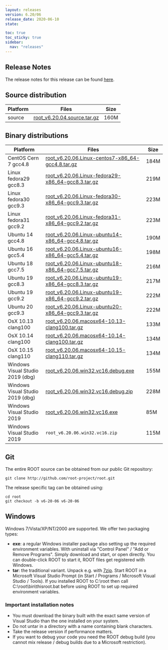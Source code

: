 ```yaml
---
layout: releases
version: 6.20/06
release_date: 2020-06-10
state:

toc: true
toc_sticky: true
sidebar:
  nav: "releases"
---
```



## Release Notes

The release notes for this release can be found [here](https://root.cern/doc/v620/release-notes.html#release-6.2006).

## Source distribution

| Platform       | Files | Size |
|-----------|-------|-----|
| source | [root_v6.20.04.source.tar.gz](https://root.cern/download/root_v6.20.06.source.tar.gz) | 160M |


## Binary distributions

| Platform       | Files | Size |
|-----------|-------|-----|
| CentOS Cern 7 gcc4.8 | <a href="https://root.cern/download/root_v6.20.06.Linux-centos7-x86_64-gcc4.8.tar.gz">root_v6.20.06.Linux-centos7-x86_64-gcc4.8.tar.gz</a> | 184M |
| Linux fedora29 gcc8.3 | <a href="https://root.cern/download/root_v6.20.06.Linux-fedora29-x86_64-gcc8.3.tar.gz">root_v6.20.06.Linux-fedora29-x86_64-gcc8.3.tar.gz</a> | 219M |
| Linux fedora30 gcc9.3 | <a href="https://root.cern/download/root_v6.20.06.Linux-fedora30-x86_64-gcc9.3.tar.gz">root_v6.20.06.Linux-fedora30-x86_64-gcc9.3.tar.gz</a> | 223M |
| Linux fedora31 gcc9.2 | <a href="https://root.cern/download/root_v6.20.06.Linux-fedora31-x86_64-gcc9.2.tar.gz">root_v6.20.06.Linux-fedora31-x86_64-gcc9.2.tar.gz</a> | 223M |
| Ubuntu 14 gcc4.8 | <a href="https://root.cern/download/root_v6.20.06.Linux-ubuntu14-x86_64-gcc4.8.tar.gz">root_v6.20.06.Linux-ubuntu14-x86_64-gcc4.8.tar.gz</a> | 190M |
| Ubuntu 16 gcc5.4 | <a href="https://root.cern/download/root_v6.20.06.Linux-ubuntu16-x86_64-gcc5.4.tar.gz">root_v6.20.06.Linux-ubuntu16-x86_64-gcc5.4.tar.gz</a> | 198M |
| Ubuntu 18 gcc7.5 | <a href="https://root.cern/download/root_v6.20.06.Linux-ubuntu18-x86_64-gcc7.5.tar.gz">root_v6.20.06.Linux-ubuntu18-x86_64-gcc7.5.tar.gz</a> | 216M |
| Ubuntu 19 gcc8.3 | <a href="https://root.cern/download/root_v6.20.06.Linux-ubuntu19-x86_64-gcc8.3.tar.gz">root_v6.20.06.Linux-ubuntu19-x86_64-gcc8.3.tar.gz</a> | 217M |
| Ubuntu 19 gcc9.2 | <a href="https://root.cern/download/root_v6.20.06.Linux-ubuntu19-x86_64-gcc9.2.tar.gz">root_v6.20.06.Linux-ubuntu19-x86_64-gcc9.2.tar.gz</a> | 222M |
| Ubuntu 20 gcc9.3 | <a href="https://root.cern/download/root_v6.20.06.Linux-ubuntu20-x86_64-gcc9.3.tar.gz">root_v6.20.06.Linux-ubuntu20-x86_64-gcc9.3.tar.gz</a> | 222M |
| OsX 10.13 clang100 | <a href="https://root.cern/download/root_v6.20.06.macosx64-10.13-clang100.tar.gz">root_v6.20.06.macosx64-10.13-clang100.tar.gz</a> | 133M |
| OsX 10.14 clang100 | <a href="https://root.cern/download/root_v6.20.06.macosx64-10.14-clang100.tar.gz">root_v6.20.06.macosx64-10.14-clang100.tar.gz</a> | 134M |
| OsX 10.15 clang110 | <a href="https://root.cern/download/root_v6.20.06.macosx64-10.15-clang110.tar.gz">root_v6.20.06.macosx64-10.15-clang110.tar.gz</a> | 134M |
| Windows Visual Studio 2019 (dbg) | <a href="https://root.cern/download/root_v6.20.06.win32.vc16.debug.exe">root_v6.20.06.win32.vc16.debug.exe</a> | 155M |
| Windows Visual Studio 2019 (dbg) | <a href="https://root.cern/download/root_v6.20.06.win32.vc16.debug.zip">root_v6.20.06.win32.vc16.debug.zip</a> | 228M |
| Windows Visual Studio 2019 | <a href="https://root.cern/download/root_v6.20.06.win32.vc16.exe">root_v6.20.06.win32.vc16.exe</a> | 85M |
| Windows Visual Studio 2019 | `root_v6.20.06.win32.vc16.zip` | 115M |

## Git

The entire ROOT source can be obtained from our public Git repository:

~~~
git clone http://github.com/root-project/root.git
~~~
The release specific tag can be obtained using:
~~~
cd root
git checkout -b v6-20-06 v6-20-06
~~~


## Windows

Windows 7/Vista/XP/NT/2000 are supported. We offer two packaging types:

 * **exe**: a regular Windows installer package also setting up the required environment variables. With uninstall via "Control Panel" / "Add or Remove Programs". Simply download and start, or open directly. You can double-click ROOT to start it, ROOT files get registered with Windows.
 * **tar**: the traditional variant. Unpack e.g. with [7zip](https://www.7-zip.org). Start ROOT in a Microsoft Visual Studio Prompt (in Start / Programs / Microsoft Visual Studio / Tools). If you installed ROOT to C:\root then call C:\root\bin\thisroot.bat before using ROOT to set up required environment variables.

### Important installation notes

 * You must download the binary built with the exact same version of Visual Studio than the one installed on your system.
 * Do not untar in a directory with a name containing blank characters.
 * Take the release version if performance matters.
 * If you want to debug your code you need the ROOT debug build (you cannot mix release / debug builds due to a Microsoft restriction).
